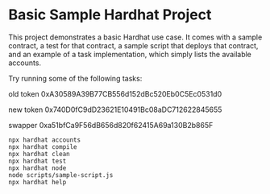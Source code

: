 # Basic Sample Hardhat Project

This project demonstrates a basic Hardhat use case. It comes with a sample contract, a test for that contract, a sample script that deploys that contract, and an example of a task implementation, which simply lists the available accounts.

Try running some of the following tasks:

old token
0xA30589A39B77CB556d152dBc520Eb0C5Ec0531d0

new token
0x740D0fC9dD23621E10491Bc08aDC712622845655

swapper
0xa51bfCa9F56dB656d820f62415A69a130B2b865F


```shell
npx hardhat accounts
npx hardhat compile
npx hardhat clean
npx hardhat test
npx hardhat node
node scripts/sample-script.js
npx hardhat help
```
